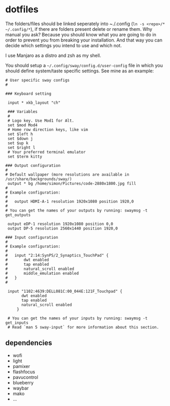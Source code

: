 # dotfiles
The folders/files should be linked seperately into ~./.config (`ln -s <repo>/* ~/.config/*`), if there are folders present delete or rename them. Why manual you ask? Because you should know what you are going to do in order to prevent you from breaking your installation. And that way you can decide which settings you intend to use and which not. 

I use Manjaro as a distro and zsh as my shell.

You should setup a `~/.config/sway/config.d/user-config` file in which you should define system/taste specific settings. See mine as an example:

```
# User specific sway configs
#

### Keyboard setting

 input * xkb_layout "ch"

 ### Variables
 #
 # Logo key. Use Mod1 for Alt.
 set $mod Mod4
 # Home row direction keys, like vim
 set $left h
 set $down j
 set $up k
 set $right l
 # Your preferred terminal emulator
 set $term kitty

### Output configuration
#
# Default wallpaper (more resolutions are available in /usr/share/backgrounds/sway/)
 output * bg /home/simon/Pictures/code-2880x1800.jpg fill
#
# Example configuration:
#
#   output HDMI-A-1 resolution 1920x1080 position 1920,0
#
# You can get the names of your outputs by running: swaymsg -t get_outputs

 output eDP-1 resolution 1920x1080 position 0,0
 output DP-5 resolution 2560x1440 position 1920,0

### Input configuration
#
# Example configuration:
#
#   input "2:14:SynPS/2_Synaptics_TouchPad" {
#       dwt enabled
#       tap enabled
#       natural_scroll enabled
#       middle_emulation enabled
#   }
#

 input "1102:4639:DELL081C:00_044E:121F_Touchpad" {
       dwt enabled
       tap enabled
       natural_scroll enabled
     }

 # You can get the names of your inputs by running: swaymsg -t get_inputs
 # Read `man 5 sway-input` for more information about this section.
```

## dependencies
* wofi
* light
* pamixer
* flashfocus
* pavucontrol
* blueberry
* waybar
* mako
* ...


